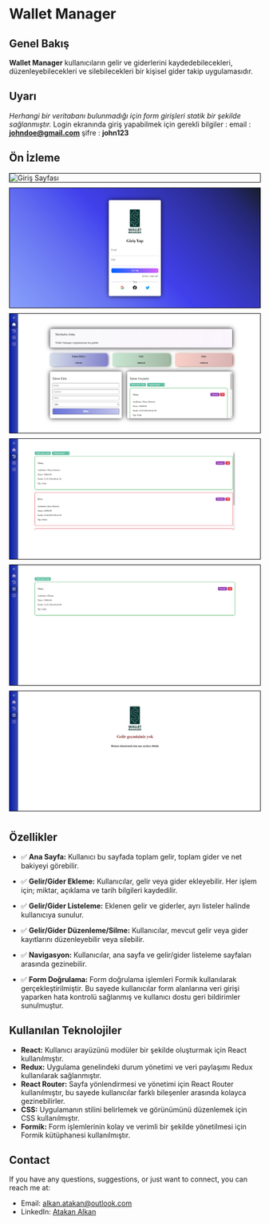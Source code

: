# Wallet Manager

## Genel Bakış

**Wallet Manager** kullanıcıların gelir ve giderlerini kaydedebilecekleri, düzenleyebilecekleri ve silebilecekleri bir kişisel gider takip uygulamasıdır.

## Uyarı

_Herhangi bir veritabanı bulunmadığı için form girişleri statik bir şekilde sağlanmıştır._ Login ekranında giriş yapabilmek için gerekli bilgiler :
email : **johndoe@gmail.com**
şifre : **john123**

## Ön İzleme

<div style="display: flex; flex-direction: column;">
    <img src="images/h1.gif" alt="Giriş Sayfası" style="border: 1px solid black; margin-bottom: 10px;">
    <img src="images/m1.png" alt="Giriş Sayfası" style="border: 1px solid black; margin-bottom: 10px;">
    <img src="images/m2.png" alt="Ana Sayfa" style="border: 1px solid black; margin-bottom: 10px;">
    <img src="images/m3.png" alt="İşlem Geçmişi" style="border: 1px solid black; margin-bottom: 10px;">
    <img src="images/m5.png" alt="Gelir Geçmişi" style="border: 1px solid black; margin-bottom: 10px;">
    <img src="images/m4.png" alt="Boş Gelir Geçmişi" style="border: 1px solid black; margin-bottom: 10px;">
</div>

## Özellikler

- :white_check_mark: **Ana Sayfa:** Kullanıcı bu sayfada toplam gelir, toplam gider ve net bakiyeyi görebilir.

- :white_check_mark: **Gelir/Gider Ekleme:** Kullanıcılar, gelir veya gider ekleyebilir. Her işlem için; miktar, açıklama ve tarih bilgileri kaydedilir.

- :white_check_mark: **Gelir/Gider Listeleme:** Eklenen gelir ve giderler, ayrı listeler halinde kullanıcıya sunulur.

- :white_check_mark: **Gelir/Gider Düzenleme/Silme:** Kullanıcılar, mevcut gelir veya gider kayıtlarını düzenleyebilir veya silebilir.

- :white_check_mark: **Navigasyon:** Kullanıcılar, ana sayfa ve gelir/gider listeleme sayfaları arasında
  gezinebilir.

- :white_check_mark: **Form Doğrulama:** Form doğrulama işlemleri Formik kullanılarak gerçekleştirilmiştir. Bu sayede kullanıcılar form alanlarına veri girişi yaparken hata kontrolü sağlanmış ve kullanıcı dostu geri bildirimler sunulmuştur.

## Kullanılan Teknolojiler

- **React:** Kullanıcı arayüzünü modüler bir şekilde oluşturmak için React kullanılmıştır.
- **Redux:** Uygulama genelindeki durum yönetimi ve veri paylaşımı Redux kullanılarak sağlanmıştır.
- **React Router:** Sayfa yönlendirmesi ve yönetimi için React Router kullanılmıştır, bu sayede kullanıcılar farklı bileşenler arasında kolayca gezinebilirler.
- **CSS:** Uygulamanın stilini belirlemek ve görünümünü düzenlemek için CSS kullanılmıştır.
- **Formik:** Form işlemlerinin kolay ve verimli bir şekilde yönetilmesi için Formik kütüphanesi kullanılmıştır.

## Contact

If you have any questions, suggestions, or just want to connect, you can reach me at:

- Email: alkan.atakan@outlook.com
- LinkedIn: [Atakan Alkan](https://www.linkedin.com/in/atakanalkn/)
